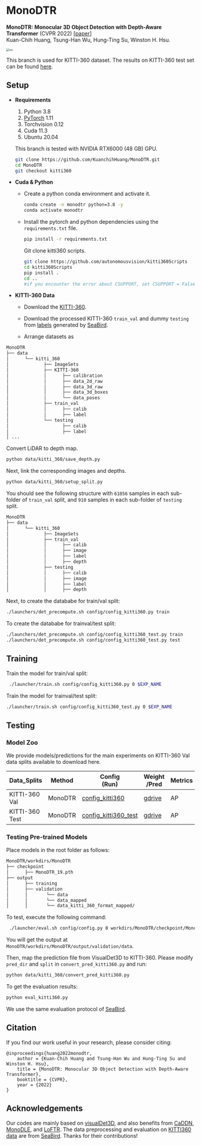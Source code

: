 # MonoDTR

**MonoDTR: Monocular 3D Object Detection with Depth-Aware Transformer** (CVPR 2022) [[paper](https://arxiv.org/abs/2203.10981)]\
Kuan-Chih Huang, Tsung-Han Wu, Hung-Ting Su, Winston H. Hsu.

<img src="resources/example.jpg" alt="vis" style="zoom:50%;" />

This branch is used for KITTI-360 dataset. The results on KITTI-360 test set can be found [here](https://www.cvlibs.net/datasets/kitti-360/eval_bbox_detect_detail.php?benchmark=bbox3d&result=f5508c2c6753b33341f66f1d965f9df51d8671a1).

## Setup

- **Requirements**

  1. Python 3.8
  2. [PyTorch](http://pytorch.org) 1.11
  3. Torchvision 0.12
  4. Cuda 11.3
  5. Ubuntu 20.04

  This branch is tested with NVIDIA RTX6000 (48 GB) GPU.
  ```bash
  git clone https://github.com/KuanchihHuang/MonoDTR.git
  cd MonoDTR
  git checkout kitti360
  ```

- **Cuda & Python**

  - Create a python conda environment and activate it.
    ```bash
    conda create -n monodtr python=3.8 -y
    conda activate monodtr
    ```

  - Install the pytorch and python dependencies using the `requirements.txt` file. 
    ```bash
    pip install -r requirements.txt
    ```
    Git clone kitti360 scripts.
    ```bash
    git clone https://github.com/autonomousvision/kitti360Scripts
    cd kitti360Scripts
    pip install .
    cd ..
    #if you encounter the error about CSUPPORT, set CSUPPORT = False at Line 26 in kitti360scripts/viewer/kitti360Viewer3DRaw.py 
    ```

- **KITTI-360 Data**
  - Download the [KITTI-360](http://www.cvlibs.net/datasets/kitti-360/).
  - Download the processed KITTI-360 `train_val` and dummy `testing` from [labels](https://drive.google.com/file/d/1h1VmHNdoIKRecJKANt1Wj_-nDNX_HCQG/view?usp=sharing) generated by [SeaBird](https://github.com/abhi1kumar/SeaBird/tree/main/PanopticBEV).

  - Arrange datasets as

```bash
MonoDTR
├── data
│      └── kitti_360
│             ├── ImageSets
│             ├── KITTI-360
│             │      ├── calibration
│             │      ├── data_2d_raw
│             │      ├── data_3d_raw
│             │      ├── data_3d_boxes
│             │      └── data_poses
│             ├── train_val
│             │      ├── calib
│             │      ├── label
│             └── testing
│                    ├── calib
│                    ├── label
│ ...
```

Convert LiDAR to depth map.
```bash
python data/kitti_360/save_depth.py
```

Next, link the corresponding images and depths.

```bash
python data/kitti_360/setup_split.py
```

You should see the following structure with `61056` samples in each sub-folder of `train_val` split, and `910` samples in each 
sub-folder of `testing` split.

```bash
MonoDTR
├── data
│      └── kitti_360
│             ├── ImageSets
│             ├── train_val
│             │      ├── calib
│             │      ├── image
│             │      ├── label
│             │      ├── depth
│             ├── testing
│             │      ├── calib
│             │      ├── image
│             │      ├── label
│             │      ├── depth
```

Next, to create the datababe for train/val split:

```bash
./launchers/det_precompute.sh config/config_kitti360.py train 
```

To create the datababe for trainval/test split:
```bash
./launchers/det_precompute.sh config/config_kitti360_test.py train 
./launchers/det_precompute.sh config/config_kitti360_test.py test
```

## Training

Train the model for train/val split:
```bash
 ./launcher/train.sh config/config_kitti360.py 0 $EXP_NAME
```
Train the model for trainval/test split:
```bash
./launcher/train.sh config/config_kitti360_test.py 0 $EXP_NAME
```

## Testing

### Model Zoo

We provide models/predictions for the main experiments on KITTI-360 Val data splits available to download here.

| Data_Splits | Method  | Config<br/>(Run)                                          | Weight<br>/Pred  | Metrics | Lrg<br/>(50) | Car<br/>(50) | Mean<br/>(50) | Lrg<br/>(25) | Car<br/>(25) | Mean<br/>(25) 
|------------|---------|------------------------------------------------------------------|----------|--------|----------|-----------|----------|-----------|----------------|----
| KITTI-360 Val  | MonoDTR | [config_kitti360](config/config_kitti360.py)          | [gdrive](https://drive.google.com/file/d/145_kWshU3in3Z5ElFnEczeja8uHSSola/view?usp=sharing) | AP   | 6.93 | 50.20 | 28.57 | 22.93 | 58.12 | 40.53 
| KITTI-360 Test | MonoDTR | [config_kitti360_test](config/config_kitti360_test.py)        | [gdrive]() | AP   |   -   |   -   | 3.02 |   -   |   -   | 39.76 

### Testing Pre-trained Models

Place models in the root folder as follows:

```bash
MonoDTR/workdirs/MonoDTR
├── checkpoint
│      ├── MonoDTR_19.pth
├── output
│      ├── training
│      ├── validation
│      │       └── data
│      │       └── data_mapped
│      │       └── data_kitti_360_format_mapped/
```

To test, execute the following command:
```bash
 ./launcher/eval.sh config/config.py 0 workdirs/MonoDTR/checkpoint/MonoDTR_19.pth validation
```
You will get the output at `MonoDTR/workdirs/MonoDTR/output/validation/data`.

Then, map the prediction file from VisualDet3D to KITTI-360. Please modify `pred_dir` and `split` in `convert_pred_kitti360.py` and run:
```bash
python data/kitti_360/convert_pred_kitti360.py
```
To get the evaluation results:
```bash
python eval_kitti360.py
```
We use the same evaluation protocol of [SeaBird](https://github.com/abhi1kumar/SeaBird/tree/main/PanopticBEV).

## Citation

If you find our work useful in your research, please consider citing:

```
@inproceedings{huang2022monodtr,
    author = {Kuan-Chih Huang and Tsung-Han Wu and Hung-Ting Su and Winston H. Hsu},
    title = {MonoDTR: Monocular 3D Object Detection with Depth-Aware Transformer},
    booktitle = {CVPR},
    year = {2022}    
}
```

## Acknowledgements
Our codes are mainly based on [visualDet3D](https://github.com/Owen-Liuyuxuan/visualDet3D), and also benefits from [CaDDN](https://github.com/TRAILab/CaDDN), [MonoDLE](https://github.com/xinzhuma/monodle), and [LoFTR](https://github.com/zju3dv/LoFTR). The data preprocessing and evaluation on [KITTI360 data](https://github.com/autonomousvision/kitti360Scripts) are from [SeaBird](https://github.com/abhi1kumar/SeaBird). Thanks for their contributions!
